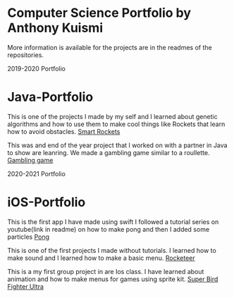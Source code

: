 # Computer Science Portfolio by Anthony Kuismi
More information is available for the projects are in the readmes of the repositories.


2019-2020 Portfolio
# Java-Portfolio
This is one of the projects I made by my self and I learned about genetic algorithms and how to use them to make cool things like Rockets that learn how to avoid obstacles. 
[Smart Rockets](https://github.com/AnthonyKuismi/Smart-Rockets/blob/main/README.md)

This was and end of the year project that I worked on with a partner in Java to show are leanring. We made a gambling game similar to a roullette.
[Gambling game](https://github.com/AnthonyKuismi/Java-end-of-year-Project)




2020-2021 Portfolio

# iOS-Portfolio

This is the first app I have made using swift I followed a tutorial series on youtube(link in readme) on how to make pong and then I added some particles 
[Pong](https://github.com/AnthonyKuismi/Pong)

This is one of the first projects I made without tutorials. I learned how to make sound and I learned how to make a basic menu.
[Rocketeer](https://github.com/AnthonyKuismi/Rocketeer)

This is a my first group project in are Ios class. I have learned about animation and how to make menus for games using sprite kit.
[Super Bird Fighter Ultra](https://github.com/AnthonyKuismi/Super-Bird-Fighter-Ultra)



